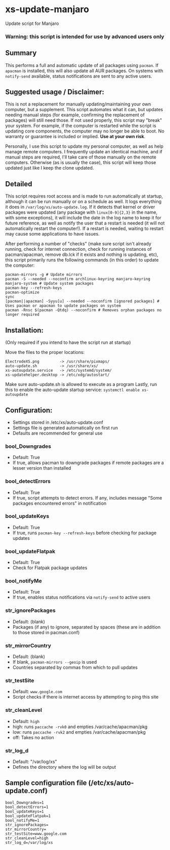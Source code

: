 # xs-update-manjaro
Update script for Manjaro

### Warning: this script is intended for use by advanced users only

## Summary
This performs a full and automatic update of all packages using `pacman`. If `apacman` is installed, this will also update all AUR packages. On systems with `notify-send` available, status notifications are sent to any active users.

## Suggested usage / Disclaimer:
This is not a replacement for manually updating/maintaining your own computer, but a supplement. This script automates what it can, but updates needing manual steps (for example, confirming the replacement of packages) will still need those. If not used properly, this script may "break" your system. For example, if the computer is restarted while the script is updating core components, the computer may no longer be able to boot. No warranty or guarantee is included or implied. **Use at your own risk**. 

Personally, I use this script to update my personal computer, as well as help manage remote computers. I frequently update an identical machine, and if manual steps are required, I'll take care of those manually on the remote computers. Otherwise (as is usually the case), this script will keep those updated just like I keep the clone updated.

## Detailed
This script requires root access and is made to run automatically at startup, although it can be run manually or on a schedule as well. It logs everything it does in `/var/log/xs/auto-update.log`. If it detects that kernel or driver packages were updated (any package with `linux[0-9]{2,3}` in the name, with some exceptions), it will include the date in the log name to keep it for future reference, as well as notify the user that a restart is needed (it will not automatically restart the computer!). If a restart is needed, waiting to restart may cause some applications to have issues.

After performing a number of "checks" (make sure script isn't already running, check for internet connection, check for running instances of pacman/apacman, remove db.lck if it exists and nothing is updating, etc), this script primarily runs the following commands (in this order) to update the computer:
````
pacman-mirrors -g # Update mirrors
pacman -S --needed --noconfirm archlinux-keyring manjaro-keyring manjaro-system # Update system packages
pacman-key --refresh-keys
pacman-optimize
sync
[pacman||apacman] -Syyu[u] --needed --noconfirm [ignored packages] # Uses pacman or apacman to update packages on system
pacman -Rnsc $(pacman -Qtdq) --noconfirm # Removes orphan packages no longer required
````

## Installation:

(Only required if you intend to have the script run at startup)

Move the files to the proper locations:
````
ElectrodeXS.png         -> /usr/share/pixmaps/
auto-update.sh          -> /usr/share/xs/
xs-autoupdate.service   -> /etc/systemd/system/
xs-updatehelper.desktop -> /etc/xdg/autostart/
````

Make sure auto-update.sh is allowed to execute as a program
Lastly, run this to enable the auto-update startup service:
````systemctl enable xs-autoupdate````


## Configuration:

* Settings stored in /etc/xs/auto-update.conf
* Settings file is generated automatically on first run
* Defaults are recommended for general use

### bool_Downgrades
* Default: True
* If true, allows pacman to downgrade packages if remote packages are a lesser version than installed

### bool_detectErrors
* Default: True
* If true, script attempts to detect errors. If any, includes message "Some packages encountered errors" in notification

### bool_updateKeys
* Default: True
* If true, runs `pacman-key --refresh-keys` before checking for package updates

### bool_updateFlatpak
 * Default: True
 * Check for Flatpak package updates

### bool_notifyMe
* Default: True
* If true, enables status notifications via `notify-send` to active users

### str_ignorePackages
* Default: (blank)
* Packages (if any) to ignore, separated by spaces (these are in addition to those stored in pacman.conf)

### str_mirrorCountry
 * Default: (blank)
 * If blank, `pacman-mirrors --geoip` is used
 * Countries separated by commas from which to pull updates

### str_testSite
* Default: `www.google.com`
* Script checks if there is internet access by attempting to ping this site

### str_cleanLevel
* Default: `high`
* high: runs `paccache -rvk0` and empties /var/cache/apacman/pkg
* low: runs `paccache -rvk2` and empties /var/cache/apacman/pkg
* off: Takes no action

### str_log_d
* Default: "/var/log/xs"
* Defines the directory where the log will be output



## Sample configuration file (/etc/xs/auto-update.conf)
````
bool_Downgrades=1
bool_detectErrors=1
bool_updateKeys=1
bool_updateFlatpak=1
bool_notifyMe=1
str_ignorePackages=
str_mirrorCountry=
str_testSite=www.google.com
str_cleanLevel=high
str_log_d=/var/log/xs
````
